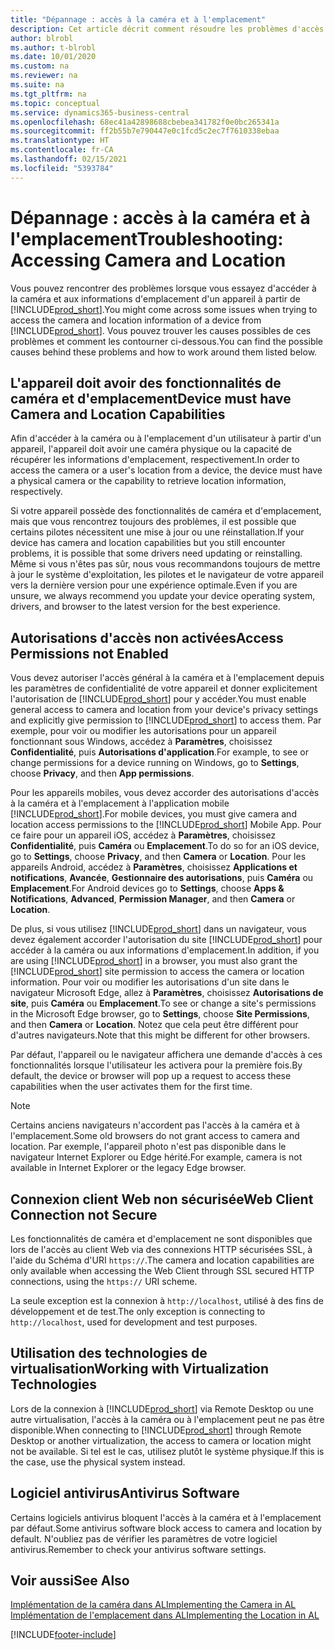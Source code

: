```yaml
---
title: "Dépannage : accès à la caméra et à l'emplacement"
description: Cet article décrit comment résoudre les problèmes d'accès à la caméra et aux informations d'emplacement dans Business Central.
author: blrobl
ms.author: t-blrobl
ms.date: 10/01/2020
ms.custom: na
ms.reviewer: na
ms.suite: na
ms.tgt_pltfrm: na
ms.topic: conceptual
ms.service: dynamics365-business-central
ms.openlocfilehash: 68ec41a42898688cbebea341782f0e0bc265341a
ms.sourcegitcommit: ff2b55b7e790447e0c1fcd5c2ec7f7610338ebaa
ms.translationtype: HT
ms.contentlocale: fr-CA
ms.lasthandoff: 02/15/2021
ms.locfileid: "5393784"
---
```

# <a name="troubleshooting-accessing-camera-and-location"></a><span data-ttu-id="c33d5-103">Dépannage : accès à la caméra et à l'emplacement</span><span class="sxs-lookup"><span data-stu-id="c33d5-103">Troubleshooting: Accessing Camera and Location</span></span>

<span data-ttu-id="c33d5-104">Vous pouvez rencontrer des problèmes lorsque vous essayez d'accéder à la caméra et aux informations d'emplacement d'un appareil à partir de [!INCLUDE[prod_short](includes/prod_short.md)].</span><span class="sxs-lookup"><span data-stu-id="c33d5-104">You might come across some issues when trying to access the camera and location information of a device from [!INCLUDE[prod_short](includes/prod_short.md)].</span></span> <span data-ttu-id="c33d5-105">Vous pouvez trouver les causes possibles de ces problèmes et comment les contourner ci-dessous.</span><span class="sxs-lookup"><span data-stu-id="c33d5-105">You can find the possible causes behind these problems and how to work around them listed below.</span></span>

## <a name="device-must-have-camera-and-location-capabilities"></a><span data-ttu-id="c33d5-106">L'appareil doit avoir des fonctionnalités de caméra et d'emplacement</span><span class="sxs-lookup"><span data-stu-id="c33d5-106">Device must have Camera and Location Capabilities</span></span>

<span data-ttu-id="c33d5-107">Afin d'accéder à la caméra ou à l'emplacement d'un utilisateur à partir d'un appareil, l'appareil doit avoir une caméra physique ou la capacité de récupérer les informations d'emplacement, respectivement.</span><span class="sxs-lookup"><span data-stu-id="c33d5-107">In order to access the camera or a user's location from a device, the device must have a physical camera or the capability to retrieve location information, respectively.</span></span>

<span data-ttu-id="c33d5-108">Si votre appareil possède des fonctionnalités de caméra et d'emplacement, mais que vous rencontrez toujours des problèmes, il est possible que certains pilotes nécessitent une mise à jour ou une réinstallation.</span><span class="sxs-lookup"><span data-stu-id="c33d5-108">If your device has camera and location capabilities but you still encounter problems, it is possible that some drivers need updating or reinstalling.</span></span> <span data-ttu-id="c33d5-109">Même si vous n'êtes pas sûr, nous vous recommandons toujours de mettre à jour le système d'exploitation, les pilotes et le navigateur de votre appareil vers la dernière version pour une expérience optimale.</span><span class="sxs-lookup"><span data-stu-id="c33d5-109">Even if you are unsure, we always recommend you update your device operating system, drivers, and browser to the latest version for the best experience.</span></span>

## <a name="access-permissions-not-enabled"></a><span data-ttu-id="c33d5-110">Autorisations d'accès non activées</span><span class="sxs-lookup"><span data-stu-id="c33d5-110">Access Permissions not Enabled</span></span>

<span data-ttu-id="c33d5-111">Vous devez autoriser l'accès général à la caméra et à l'emplacement depuis les paramètres de confidentialité de votre appareil et donner explicitement l'autorisation de [!INCLUDE[prod_short](includes/prod_short.md)] pour y accéder.</span><span class="sxs-lookup"><span data-stu-id="c33d5-111">You must enable general access to camera and location from your device's privacy settings and explicitly give permission to  [!INCLUDE[prod_short](includes/prod_short.md)] to access them.</span></span> <span data-ttu-id="c33d5-112">Par exemple, pour voir ou modifier les autorisations pour un appareil fonctionnant sous Windows, accédez à **Paramètres**, choisissez **Confidentialité**, puis **Autorisations d'application**.</span><span class="sxs-lookup"><span data-stu-id="c33d5-112">For example, to see or change permissions for a device running on Windows, go to **Settings**, choose **Privacy**, and then **App permissions**.</span></span> 

<span data-ttu-id="c33d5-113">Pour les appareils mobiles, vous devez accorder des autorisations d'accès à la caméra et à l'emplacement à l'application mobile [!INCLUDE[prod_short](includes/prod_short.md)].</span><span class="sxs-lookup"><span data-stu-id="c33d5-113">For mobile devices, you must give camera and location access permissions to the [!INCLUDE[prod_short](includes/prod_short.md)] Mobile App.</span></span> <span data-ttu-id="c33d5-114">Pour ce faire pour un appareil iOS, accédez à **Paramètres**, choisissez **Confidentialité**, puis **Caméra** ou **Emplacement**.</span><span class="sxs-lookup"><span data-stu-id="c33d5-114">To do so for an iOS device, go to **Settings**, choose **Privacy**, and then **Camera** or **Location**.</span></span> <span data-ttu-id="c33d5-115">Pour les appareils Android, accédez à **Paramètres**, choisissez **Applications et notifications**, **Avancée**, **Gestionnaire des autorisations**, puis **Caméra** ou **Emplacement**.</span><span class="sxs-lookup"><span data-stu-id="c33d5-115">For Android devices go to **Settings**, choose **Apps & Notifications**, **Advanced**, **Permission Manager**, and then **Camera** or **Location**.</span></span>

<span data-ttu-id="c33d5-116">De plus, si vous utilisez [!INCLUDE[prod_short](includes/prod_short.md)] dans un navigateur, vous devez également accorder l'autorisation du site [!INCLUDE[prod_short](includes/prod_short.md)] pour accéder à la caméra ou aux informations d'emplacement.</span><span class="sxs-lookup"><span data-stu-id="c33d5-116">In addition, if you are using [!INCLUDE[prod_short](includes/prod_short.md)] in a browser, you must also grant the [!INCLUDE[prod_short](includes/prod_short.md)] site permission to access the camera or location information.</span></span> <span data-ttu-id="c33d5-117">Pour voir ou modifier les autorisations d'un site dans le navigateur Microsoft Edge, allez à **Paramètres**, choisissez **Autorisations de site**, puis **Caméra** ou **Emplacement**.</span><span class="sxs-lookup"><span data-stu-id="c33d5-117">To see or change a site's permissions in the Microsoft Edge browser, go to **Settings**, choose **Site Permissions**, and then **Camera** or **Location**.</span></span> <span data-ttu-id="c33d5-118">Notez que cela peut être différent pour d'autres navigateurs.</span><span class="sxs-lookup"><span data-stu-id="c33d5-118">Note that this might be different for other browsers.</span></span>

<span data-ttu-id="c33d5-119">Par défaut, l'appareil ou le navigateur affichera une demande d'accès à ces fonctionnalités lorsque l'utilisateur les activera pour la première fois.</span><span class="sxs-lookup"><span data-stu-id="c33d5-119">By default, the device or browser will pop up a request to access these capabilities when the user activates them for the first time.</span></span>

> [!NOTE]  
> <span data-ttu-id="c33d5-120">Certains anciens navigateurs n'accordent pas l'accès à la caméra et à l'emplacement.</span><span class="sxs-lookup"><span data-stu-id="c33d5-120">Some old browsers do not grant access to camera and location.</span></span> <span data-ttu-id="c33d5-121">Par exemple, l'appareil photo n'est pas disponible dans le navigateur Internet Explorer ou Edge hérité.</span><span class="sxs-lookup"><span data-stu-id="c33d5-121">For example, camera is not available in Internet Explorer or the legacy Edge browser.</span></span>

## <a name="web-client-connection-not-secure"></a><span data-ttu-id="c33d5-122">Connexion client Web non sécurisée</span><span class="sxs-lookup"><span data-stu-id="c33d5-122">Web Client Connection not Secure</span></span>

<span data-ttu-id="c33d5-123">Les fonctionnalités de caméra et d'emplacement ne sont disponibles que lors de l'accès au client Web via des connexions HTTP sécurisées SSL, à l'aide du Schéma d'URI `https://`.</span><span class="sxs-lookup"><span data-stu-id="c33d5-123">The camera and location capabilities are only available when accessing the Web Client through SSL secured HTTP connections, using the `https://` URI scheme.</span></span> 

<span data-ttu-id="c33d5-124">La seule exception est la connexion à `http://localhost`, utilisé à des fins de développement et de test.</span><span class="sxs-lookup"><span data-stu-id="c33d5-124">The only exception is connecting to `http://localhost`, used for development and test purposes.</span></span>


## <a name="working-with-virtualization-technologies"></a><span data-ttu-id="c33d5-125">Utilisation des technologies de virtualisation</span><span class="sxs-lookup"><span data-stu-id="c33d5-125">Working with Virtualization Technologies</span></span>

<span data-ttu-id="c33d5-126">Lors de la connexion à [!INCLUDE[prod_short](includes/prod_short.md)] via Remote Desktop ou une autre virtualisation, l'accès à la caméra ou à l'emplacement peut ne pas être disponible.</span><span class="sxs-lookup"><span data-stu-id="c33d5-126">When connecting to [!INCLUDE[prod_short](includes/prod_short.md)] through Remote Desktop or another virtualization, the access to camera or location might not be available.</span></span> <span data-ttu-id="c33d5-127">Si tel est le cas, utilisez plutôt le système physique.</span><span class="sxs-lookup"><span data-stu-id="c33d5-127">If this is the case, use the physical system instead.</span></span>

## <a name="antivirus-software"></a><span data-ttu-id="c33d5-128">Logiciel antivirus</span><span class="sxs-lookup"><span data-stu-id="c33d5-128">Antivirus Software</span></span>
<span data-ttu-id="c33d5-129">Certains logiciels antivirus bloquent l'accès à la caméra et à l'emplacement par défaut.</span><span class="sxs-lookup"><span data-stu-id="c33d5-129">Some antivirus software block access to camera and location by default.</span></span> <span data-ttu-id="c33d5-130">N'oubliez pas de vérifier les paramètres de votre logiciel antivirus.</span><span class="sxs-lookup"><span data-stu-id="c33d5-130">Remember to check your antivirus software settings.</span></span>

## <a name="see-also"></a><span data-ttu-id="c33d5-131">Voir aussi</span><span class="sxs-lookup"><span data-stu-id="c33d5-131">See Also</span></span>
[<span data-ttu-id="c33d5-132">Implémentation de la caméra dans AL</span><span class="sxs-lookup"><span data-stu-id="c33d5-132">Implementing the Camera in AL</span></span>](/dynamics365/business-central/dev-itpro/developer/devenv-implement-camera-al)  
[<span data-ttu-id="c33d5-133">Implémentation de l'emplacement dans AL</span><span class="sxs-lookup"><span data-stu-id="c33d5-133">Implementing the Location in AL</span></span>](/dynamics365/business-central/dev-itpro/developer/devenv-implement-location-al)


[!INCLUDE[footer-include](includes/footer-banner.md)]